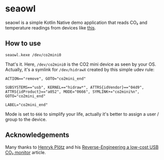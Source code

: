 # seaowl

seaowl is a simple Kotlin Native demo application that reads CO₂ and temperature readings from devices like [this](https://www.co2meter.com/products/co2mini-co2-indoor-air-quality-monitor).

## How to use

    seaowl.kexe /dev/co2mini0

That's it.
Here, `/dev/co2mini0` is the CO2 mini device as seen by your OS.
Actually, it's a symlink for `/dev/hidrawX` created by this simple udev rule:

    ACTION=="remove", GOTO="co2mini_end"

    SUBSYSTEMS=="usb", KERNEL=="hidraw*", ATTRS{idVendor}=="04d9", ATTRS{idProduct}=="a052", MODE="0666", SYMLINK+="co2mini%n", GOTO="co2mini_end"

    LABEL="co2mini_end"

Mode is set to `666` to simplify your life, actually it's better to assign a user / group to the device.

## Acknowledgements

Many thanks to [Henryk Plötz](https://github.com/henryk) and his [Reverse-Engineering a low-cost USB CO₂ monitor](https://hackaday.io/project/5301/logs) article.
